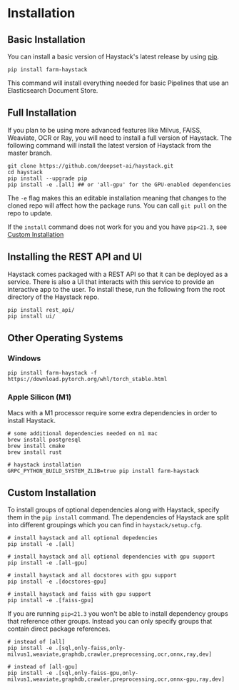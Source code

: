 # Installation

## Basic Installation

You can install a basic version of Haystack's latest release by using [pip](https://github.com/pypa/pip).

```
pip install farm-haystack
```

This command will install everything needed for basic Pipelines that use an Elasticsearch Document Store.

## Full Installation

If you plan to be using more advanced features like Milvus, FAISS, Weaviate, OCR or Ray,
you will need to install a full version of Haystack.
The following command will install the latest version of Haystack from the master branch.

```
git clone https://github.com/deepset-ai/haystack.git
cd haystack
pip install --upgrade pip
pip install -e .[all] ## or 'all-gpu' for the GPU-enabled dependencies
```

The `-e` flag makes this an editable installation meaning that changes to the cloned repo will affect how the package runs.
You can call `git pull` on the repo to update.

If the `install` command does not work for you and you have `pip<21.3`, see [Custom Installation](/overview/v1.5.0/installation#custom-installation)

## Installing the REST API and UI

Haystack comes packaged with a REST API so that it can be deployed as a service.
There is also a UI that interacts with this service to provide an interactive app to the user.
To install these, run the following from the root directory of the Haystack repo.

```
pip install rest_api/
pip install ui/
```

## Other Operating Systems

### Windows

```
pip install farm-haystack -f https://download.pytorch.org/whl/torch_stable.html
```

### Apple Silicon (M1)

Macs with a M1 processor require some extra dependencies in order to install Haystack.

```
# some additional dependencies needed on m1 mac
brew install postgresql
brew install cmake
brew install rust

# haystack installation
GRPC_PYTHON_BUILD_SYSTEM_ZLIB=true pip install farm-haystack
```

## Custom Installation

To install groups of optional dependencies along with Haystack, specify them in the `pip install` command.
The dependencies of Haystack are split into different groupings which you can find in `haystack/setup.cfg`.

```
# install haystack and all optional depedencies
pip install -e .[all]

# install haystack and all optional dependencies with gpu support
pip install -e .[all-gpu]

# install haystack and all docstores with gpu support
pip install -e .[docstores-gpu]

# install haystack and faiss with gpu support
pip install -e .[faiss-gpu]
```

If you are running `pip<21.3` you won't be able to install dependency groups that reference other groups.
Instead you can only specify groups that contain direct package references.

```
# instead of [all]
pip install -e .[sql,only-faiss,only-milvus1,weaviate,graphdb,crawler,preprocessing,ocr,onnx,ray,dev]

# instead of [all-gpu]
pip install -e .[sql,only-faiss-gpu,only-milvus1,weaviate,graphdb,crawler,preprocessing,ocr,onnx-gpu,ray,dev]
```

